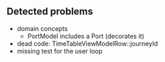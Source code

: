 ## Detected problems

  * domain concepts
    * PortModel includes a Port (decorates it)
  * dead code: TimeTableViewModelRow::journeyId
  * missing test for the user loop  
